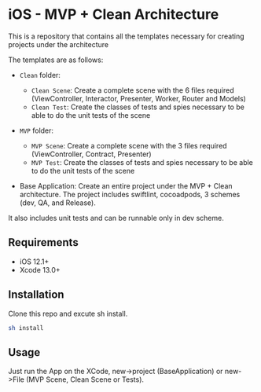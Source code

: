 # iOS - MVP + Clean Architecture

This is a repository that contains all the templates necessary for creating projects under the architecture

The templates are as follows:
* `Clean` folder:
  * `Clean Scene`: Create a complete scene with the 6 files required (ViewController, Interactor, Presenter, Worker, Router and Models)
  * `Clean Test`: Create the classes of tests and spies necessary to be able to do the unit tests of the scene

* `MVP` folder:
  * `MVP Scene`: Create a complete scene with the 3 files required (ViewController, Contract, Presenter)
  * `MVP Test`: Create the classes of tests and spies necessary to be able to do the unit tests of the scene

* Base Application: Create an entire project under the MVP + Clean architecture. The project includes swiftlint, cocoadpods, 3 schemes (dev, QA, and Release).

It also includes unit tests and can be runnable only in dev scheme.

## Requirements

- iOS 12.1+
- Xcode 13.0+

## Installation

Clone this repo and excute sh install.

```bash
sh install
```

## Usage

Just run the App on the XCode, new->project (BaseApplication) or new->File (MVP Scene, Clean Scene or Tests).

